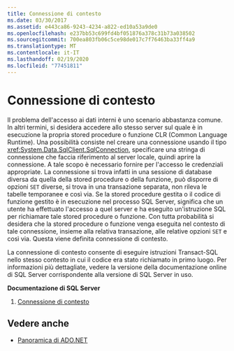 ```yaml
---
title: Connessione di contesto
ms.date: 03/30/2017
ms.assetid: e443ca86-9243-4234-a822-ed10a53a9de0
ms.openlocfilehash: e237bb53c699fd4bf051876a378c31b73a038502
ms.sourcegitcommit: 700ea803fb06c5ce98de017c7f76463ba33ff4a9
ms.translationtype: MT
ms.contentlocale: it-IT
ms.lasthandoff: 02/19/2020
ms.locfileid: "77451811"
---
```

# <a name="the-context-connection"></a>Connessione di contesto
Il problema dell'accesso ai dati interni è uno scenario abbastanza comune. In altri termini, si desidera accedere allo stesso server sul quale è in esecuzione la propria stored procedure o funzione CLR (Common Language Runtime). Una possibilità consiste nel creare una connessione usando il tipo <xref:System.Data.SqlClient.SqlConnection>, specificare una stringa di connessione che faccia riferimento al server locale, quindi aprire la connessione. A tale scopo è necessario fornire per l'accesso le credenziali appropriate. La connessione si trova infatti in una sessione di database diversa da quella della stored procedure o della funzione, può disporre di opzioni `SET` diverse, si trova in una transazione separata, non rileva le tabelle temporanee e così via. Se la stored procedure gestita o il codice di funzione gestito è in esecuzione nel processo SQL Server, significa che un utente ha effettuato l'accesso a quel server e ha eseguito un'istruzione SQL per richiamare tale stored procedure o funzione. Con tutta probabilità si desidera che la stored procedure o funzione venga eseguita nel contesto di tale connessione, insieme alla relativa transazione, alle relative opzioni `SET` e così via. Questa viene definita connessione di contesto.  
  
 La connessione di contesto consente di eseguire istruzioni Transact-SQL nello stesso contesto in cui il codice era stato richiamato in primo luogo. Per informazioni più dettagliate, vedere la versione della documentazione online di SQL Server corrispondente alla versione di SQL Server in uso.  
  
 **Documentazione di SQL Server**  
  
1. [Connessione di contesto](/sql/relational-databases/clr-integration/data-access/context-connection)  
  
## <a name="see-also"></a>Vedere anche

- [Panoramica di ADO.NET](../ado-net-overview.md)
